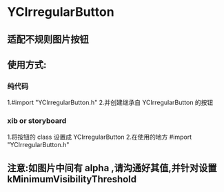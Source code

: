 # YCIrregularButton

## 适配不规则图片按钮

## 使用方式:
### 纯代码
1.#import "YCIrregularButton.h"
2.并创建继承自 YCIrregularButton 的按钮

### xib or storyboard
1.将按钮的 class 设置成 YCIrregularButton
2.在使用的地方 #import "YCIrregularButton.h"

## 注意:如图片中间有 alpha ,请沟通好其值,并针对设置 kMinimumVisibilityThreshold
